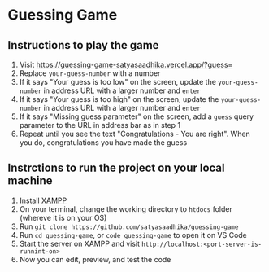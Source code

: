 # Guessing Game

## Instructions to play the game
1. Visit [https://guessing-game-satyasaadhika.vercel.app/?guess=<your-guess-number>](https://guessing-game-satyasaadhika.vercel.app/?guess=10)
2. Replace `your-guess-number` with a number
3. If it says "Your guess is too low" on the screen, update the `your-guess-number` in address URL with a larger number and `enter`
4. If it says "Your guess is too high" on the screen, update the `your-guess-number` in address URL with a larger number and `enter`
5. If it says "Missing guess parameter" on the screen, add a `guess` query parameter to the URL in address bar as in step 1
6. Repeat until you see the text "Congratulations - You are right". When you do, congratulations you have made the guess

## Instrctions to run the project on your local machine
1. Install [XAMPP](https://www.apachefriends.org/)
4. On your terminal, change the working directory to `htdocs` folder (whereve it is on your OS)
5. Run `git clone https://github.com/satyasaadhika/guessing-game`
6. Run `cd guessing-game`, or `code guessing-game` to open it on VS Code
7. Start the server on XAMPP and visit `http://localhost:<port-server-is-runnint-on>`
8. Now you can edit, preview, and test the code
